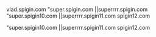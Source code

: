 vlad.spigin.com
"super.spigin.com
||superrrr.spigin.com
"super.spigin10.com
||superrrr.spigin11.com
spigin12.com

"super.spigin10.com
||superrrr.spigin11.com
spigin12.com
